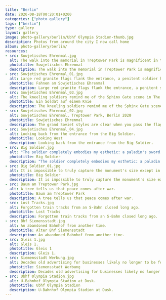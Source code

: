 ```yaml
---
title: "Berlin"
date: 2020-08-18T00:20:01+0200
categories: ["photo gallery"]
tags: ["berlin"]
type: gallery
layout: gallery
image: photo-gallery/berlin/Ubhf Olympia Stadion-thumb.jpg
description: Photos from around the city I now call home
album: photo-gallery/berlin/
resources:
- src: Sowjetisches Ehrenmal.jpg
  alt: The walk into the memorial in Treptower Park is magnificent in the Spring.
  phototitle: Sowjetisches Ehrenmal
  description: The walk into the memorial in Treptower Park is magnificent in the Spring.
- src: Sowjetisches Ehrenmal_01.jpg
  alt: Large red granite flags flank the entrance, a penitent soldier kneels.
  phototitle: Fahnen am Sowjetisches Ehrenmal
  description: Large red granite flags flank the entrance, a penitent soldier kneels.
- src: Sowjetisches Ehrenmal_03.jpg
  alt: The kneeling soldiers remind me of the Sphinx Gate scene in The Neverending Story
  phototitle: Ein Soldat auf einem Knie
  description: The kneeling soldiers remind me of the Sphinx Gate scene in The Neverending Story
- src: Sowjetisches Ehrenmal_02.jpg
  alt: Sowjetisches Ehrenmal, Treptower Park, Berlin 2020
  phototitle: Sowjetisches Ehrenmal
  description: The grand Soviet styles are clear when you pass the flags and see the entire memorial at once.
- src: Sowjetisches Ehrenmal_04.jpg
  alt: Looking back from the entrance from the Big Soldier.
  phototitle: Looking West
  description: Looking back from the entrance from the Big Soldier.
- src: Big Soldier.jpg
  alt: "The soldier completely embodies my esthetic: a paladin's sword, standing on a crushed swastika"
  phototitle: Big Soldier
  description: "The soldier completely embodies my esthetic: a paladin's sword, standing on a crushed swastika"
- src: Big Soldier_01.jpg
  alt: It is impossible to truly capture the monument's size except in person.
  phototitle: Big Soldier
  description: It is impossible to truly capture the monument's size except in person.
- src: Baum am Treptower Park.jpg
  alt: A tree tells us that peace comes after war.
  phototitle: Baum am Treptower Park
  description: A tree tells us that peace comes after war.
- src: Lost Tracks.jpg
  alt: Forgotten train tracks from an S-Bahn closed long ago.
  phototitle: Lost Tracks
  description: Forgotten train tracks from an S-Bahn closed long ago.
- src: Bhf Siemensstadt.jpg
  alt: An abandoned Bahnhof from another time.
  phototitle: Alter Bhf Siemensstadt
  description: An abandoned Bahnhof from another time.
- src: Gleis 1.jpg
  alt: Gleis 1.
  phototitle: Gleis 1
  description: Gleis 1.
- src: Siemensstadt Werbung.jpg
  alt: Decades old advertising for businesses likely no longer to be found.
  phototitle: Siemensstadt Werbung
  description: Decades old advertising for businesses likely no longer to be found.
- src: Ubhf Olympia Stadion.jpg
  alt: U-Bahnhof Olympia Stadion at Dusk.
  phototitle: Ubhf Olympia Stadion
  description: U-Bahnhof Olympia Stadion at Dusk.
---
```


